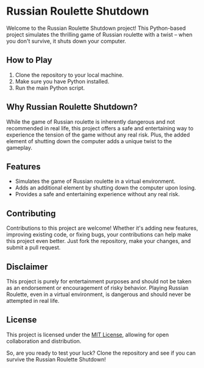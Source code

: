 # Russian Roulette Shutdown
Welcome to the Russian Roulette Shutdown project! This Python-based project simulates the thrilling game of Russian roulette with a twist – when you don't survive, it shuts down your computer.

## How to Play
1. Clone the repository to your local machine.
2. Make sure you have Python installed.
3. Run the main Python script.
## Why Russian Roulette Shutdown?
While the game of Russian roulette is inherently dangerous and not recommended in real life, this project offers a safe and entertaining way to experience the tension of the game without any real risk. Plus, the added element of shutting down the computer adds a unique twist to the gameplay.

## Features
- Simulates the game of Russian roulette in a virtual environment.
- Adds an additional element by shutting down the computer upon losing.
- Provides a safe and entertaining experience without any real risk.
## Contributing
Contributions to this project are welcome! Whether it's adding new features, improving existing code, or fixing bugs, your contributions can help make this project even better. Just fork the repository, make your changes, and submit a pull request.

## Disclaimer
This project is purely for entertainment purposes and should not be taken as an endorsement or encouragement of risky behavior. Playing Russian Roulette, even in a virtual environment, is dangerous and should never be attempted in real life.

## License
This project is licensed under the [MIT License](https://github.com/mateusartico/russian-roulette/blob/main/LICENSE), allowing for open collaboration and distribution.

So, are you ready to test your luck? Clone the repository and see if you can survive the Russian Roulette Shutdown!
